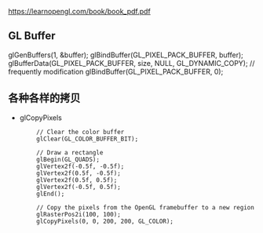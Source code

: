 https://learnopengl.com/book/book_pdf.pdf

## GL Buffer
glGenBuffers(1, &buffer);
glBindBuffer(GL_PIXEL_PACK_BUFFER, buffer);
glBufferData(GL_PIXEL_PACK_BUFFER, size, NULL, GL_DYNAMIC_COPY); // frequently modification
glBindBuffer(GL_PIXEL_PACK_BUFFER, 0);


## 各种各样的拷贝

- glCopyPixels
```
        // Clear the color buffer
        glClear(GL_COLOR_BUFFER_BIT);

        // Draw a rectangle
        glBegin(GL_QUADS);
        glVertex2f(-0.5f, -0.5f);
        glVertex2f(0.5f, -0.5f);
        glVertex2f(0.5f, 0.5f);
        glVertex2f(-0.5f, 0.5f);
        glEnd();

        // Copy the pixels from the OpenGL framebuffer to a new region
        glRasterPos2i(100, 100);
        glCopyPixels(0, 0, 200, 200, GL_COLOR);
```  
